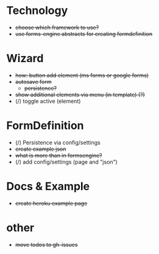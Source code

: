 # Technology

* ~~choose which framework to use?~~
* ~~use forms-engine abstracts for creating formdefinition~~

# Wizard

* ~~how: button add element (ms forms or google forms)~~
* ~~autosave form~~
  * ~~persistence?~~
* ~~show additional elements via menu (in template) (?)~~
* (/) toggle active (element)

# FormDefinition

* (/) Persistence via config/settings
* ~~create example json~~
* ~~what is more than in formsengine?~~
* (/) add config/settings (page and "json")

# Docs & Example

* ~~create heroku example page~~

# other

* ~~move todos to gh-issues~~
